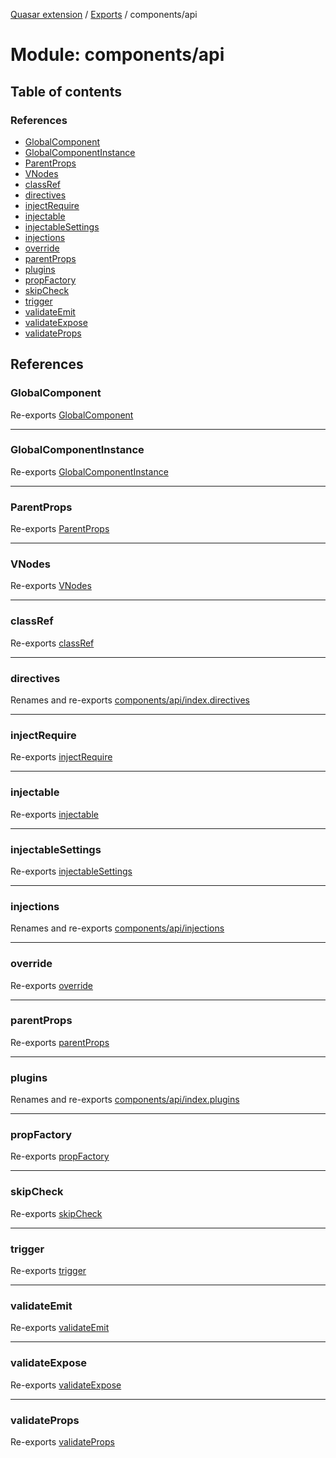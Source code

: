 [Quasar extension](../index.md) / [Exports](../modules.md) / components/api

# Module: components/api

## Table of contents

### References

- [GlobalComponent](components_api.md#globalcomponent)
- [GlobalComponentInstance](components_api.md#globalcomponentinstance)
- [ParentProps](components_api.md#parentprops)
- [VNodes](components_api.md#vnodes)
- [classRef](components_api.md#classref)
- [directives](components_api.md#directives)
- [injectRequire](components_api.md#injectrequire)
- [injectable](components_api.md#injectable)
- [injectableSettings](components_api.md#injectablesettings)
- [injections](components_api.md#injections)
- [override](components_api.md#override)
- [parentProps](components_api.md#parentprops-1)
- [plugins](components_api.md#plugins)
- [propFactory](components_api.md#propfactory)
- [skipCheck](components_api.md#skipcheck)
- [trigger](components_api.md#trigger)
- [validateEmit](components_api.md#validateemit)
- [validateExpose](components_api.md#validateexpose)
- [validateProps](components_api.md#validateprops)

## References

### GlobalComponent

Re-exports [GlobalComponent](../interfaces/components_api_misc.GlobalComponent.md)

___

### GlobalComponentInstance

Re-exports [GlobalComponentInstance](../interfaces/components_api_misc.GlobalComponentInstance.md)

___

### ParentProps

Re-exports [ParentProps](components_api_misc.md#parentprops)

___

### VNodes

Re-exports [VNodes](components_api_misc.md#vnodes)

___

### classRef

Re-exports [classRef](components_api_misc.md#classref)

___

### directives

Renames and re-exports [components/api/index.directives](components_api_index_directives.md)

___

### injectRequire

Re-exports [injectRequire](components_api_misc.md#injectrequire)

___

### injectable

Re-exports [injectable](components_api_misc.md#injectable)

___

### injectableSettings

Re-exports [injectableSettings](components_api_misc.md#injectablesettings)

___

### injections

Renames and re-exports [components/api/injections](components_api_injections.md)

___

### override

Re-exports [override](components_api_misc.md#override)

___

### parentProps

Re-exports [parentProps](components_api_misc.md#parentprops-1)

___

### plugins

Renames and re-exports [components/api/index.plugins](components_api_index_plugins.md)

___

### propFactory

Re-exports [propFactory](components_api_misc.md#propfactory)

___

### skipCheck

Re-exports [skipCheck](components_api_misc.md#skipcheck)

___

### trigger

Re-exports [trigger](components_api_misc.md#trigger)

___

### validateEmit

Re-exports [validateEmit](components_api_misc.md#validateemit)

___

### validateExpose

Re-exports [validateExpose](components_api_misc.md#validateexpose)

___

### validateProps

Re-exports [validateProps](components_api_misc.md#validateprops)
